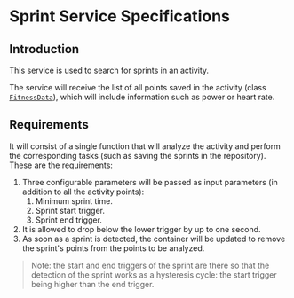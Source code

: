 # Sprint Service Specifications
## Introduction
This service is used to search for sprints in an activity.

The service will receive the list of all points saved in the activity (class [`FitnessData`](../../SessionReader/SessionReader.Core/Models/FitnessData.cs)), which will include information such as power or heart rate.

## Requirements
It will consist of a single function that will analyze the activity and perform the corresponding tasks (such as saving the sprints in the repository). These are the requirements:
1. Three configurable parameters will be passed as input parameters (in addition to all the activity points):
    1. Minimum sprint time.
    2. Sprint start trigger.
    3. Sprint end trigger.
2. It is allowed to drop below the lower trigger by up to one second.
4. As soon as a sprint is detected, the container will be updated to remove the sprint's points from the points to be analyzed.

> Note: the start and end triggers of the sprint are there so that the detection of the sprint works as a hysteresis cycle: the start trigger being higher than the end trigger.